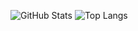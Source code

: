 ![GitHub Stats](https://github-readme-stats.vercel.app/api?username=Nightvxsion&show_icons=true&theme=tokyonight)
![Top Langs](https://github-readme-stats.vercel.app/api/top-langs/?username=Nightvxsion&layout=compact&theme=tokyonight)
